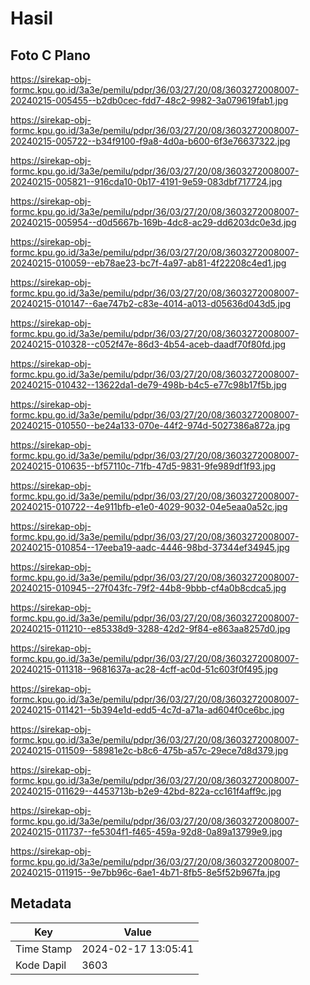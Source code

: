 # Hasil

## Foto C Plano

https://sirekap-obj-formc.kpu.go.id/3a3e/pemilu/pdpr/36/03/27/20/08/3603272008007-20240215-005455--b2db0cec-fdd7-48c2-9982-3a079619fab1.jpg

https://sirekap-obj-formc.kpu.go.id/3a3e/pemilu/pdpr/36/03/27/20/08/3603272008007-20240215-005722--b34f9100-f9a8-4d0a-b600-6f3e76637322.jpg

https://sirekap-obj-formc.kpu.go.id/3a3e/pemilu/pdpr/36/03/27/20/08/3603272008007-20240215-005821--916cda10-0b17-4191-9e59-083dbf717724.jpg

https://sirekap-obj-formc.kpu.go.id/3a3e/pemilu/pdpr/36/03/27/20/08/3603272008007-20240215-005954--d0d5667b-169b-4dc8-ac29-dd6203dc0e3d.jpg

https://sirekap-obj-formc.kpu.go.id/3a3e/pemilu/pdpr/36/03/27/20/08/3603272008007-20240215-010059--eb78ae23-bc7f-4a97-ab81-4f22208c4ed1.jpg

https://sirekap-obj-formc.kpu.go.id/3a3e/pemilu/pdpr/36/03/27/20/08/3603272008007-20240215-010147--6ae747b2-c83e-4014-a013-d05636d043d5.jpg

https://sirekap-obj-formc.kpu.go.id/3a3e/pemilu/pdpr/36/03/27/20/08/3603272008007-20240215-010328--c052f47e-86d3-4b54-aceb-daadf70f80fd.jpg

https://sirekap-obj-formc.kpu.go.id/3a3e/pemilu/pdpr/36/03/27/20/08/3603272008007-20240215-010432--13622da1-de79-498b-b4c5-e77c98b17f5b.jpg

https://sirekap-obj-formc.kpu.go.id/3a3e/pemilu/pdpr/36/03/27/20/08/3603272008007-20240215-010550--be24a133-070e-44f2-974d-5027386a872a.jpg

https://sirekap-obj-formc.kpu.go.id/3a3e/pemilu/pdpr/36/03/27/20/08/3603272008007-20240215-010635--bf57110c-71fb-47d5-9831-9fe989df1f93.jpg

https://sirekap-obj-formc.kpu.go.id/3a3e/pemilu/pdpr/36/03/27/20/08/3603272008007-20240215-010722--4e911bfb-e1e0-4029-9032-04e5eaa0a52c.jpg

https://sirekap-obj-formc.kpu.go.id/3a3e/pemilu/pdpr/36/03/27/20/08/3603272008007-20240215-010854--17eeba19-aadc-4446-98bd-37344ef34945.jpg

https://sirekap-obj-formc.kpu.go.id/3a3e/pemilu/pdpr/36/03/27/20/08/3603272008007-20240215-010945--27f043fc-79f2-44b8-9bbb-cf4a0b8cdca5.jpg

https://sirekap-obj-formc.kpu.go.id/3a3e/pemilu/pdpr/36/03/27/20/08/3603272008007-20240215-011210--e85338d9-3288-42d2-9f84-e863aa8257d0.jpg

https://sirekap-obj-formc.kpu.go.id/3a3e/pemilu/pdpr/36/03/27/20/08/3603272008007-20240215-011318--9681637a-ac28-4cff-ac0d-51c603f0f495.jpg

https://sirekap-obj-formc.kpu.go.id/3a3e/pemilu/pdpr/36/03/27/20/08/3603272008007-20240215-011421--5b394e1d-edd5-4c7d-a71a-ad604f0ce6bc.jpg

https://sirekap-obj-formc.kpu.go.id/3a3e/pemilu/pdpr/36/03/27/20/08/3603272008007-20240215-011509--58981e2c-b8c6-475b-a57c-29ece7d8d379.jpg

https://sirekap-obj-formc.kpu.go.id/3a3e/pemilu/pdpr/36/03/27/20/08/3603272008007-20240215-011629--4453713b-b2e9-42bd-822a-cc161f4aff9c.jpg

https://sirekap-obj-formc.kpu.go.id/3a3e/pemilu/pdpr/36/03/27/20/08/3603272008007-20240215-011737--fe5304f1-f465-459a-92d8-0a89a13799e9.jpg

https://sirekap-obj-formc.kpu.go.id/3a3e/pemilu/pdpr/36/03/27/20/08/3603272008007-20240215-011915--9e7bb96c-6ae1-4b71-8fb5-8e5f52b967fa.jpg


## Metadata

| Key        | Value               |
| ---------- | ------------------- |
| Time Stamp | 2024-02-17 13:05:41 |
| Kode Dapil | 3603                |



